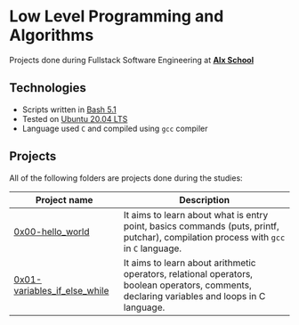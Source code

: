 # Low Level Programming and Algorithms

Projects done during Fullstack Software Engineering at [**Alx School**](https://www.alxafrica.com/)

## Technologies

-   Scripts written in [Bash 5.1](https://www.gnu.org/software/bash/)
-   Tested on [Ubuntu 20.04 LTS](https://ubuntu.com/download/desktop)
-   Language used `C` and compiled using `gcc` compiler

## Projects

All of the following folders are projects done during the studies:

| Project name                                                 | Description                                                                                                                                  |
| ------------------------------------------------------------ | -------------------------------------------------------------------------------------------------------------------------------------------- |
| [0x00-hello_world](0x00-hello_world)                         | It aims to learn about what is entry point, basics commands (puts, printf, putchar), compilation process with `gcc` in `C` language.         |
| [0x01-variables_if_else_while](0x00-variables_if_else_while) | It aims to learn about arithmetic operators, relational operators, boolean operators, comments, declaring variables and loops in C language. |

